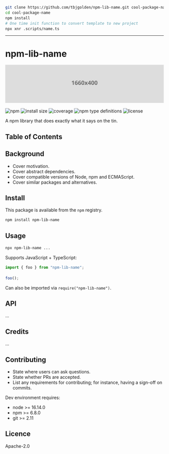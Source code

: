 ```sh
git clone https://github.com/tbjgolden/npm-lib-name.git cool-package-name
cd cool-package-name
npm install
# One time init function to convert template to new project
npx xnr .scripts/name.ts
```

---

# npm-lib-name

![banner](banner.svg)

![npm](https://img.shields.io/npm/v/npm-lib-name)
![install size](https://img.shields.io/bundlephobia/min/npm-lib-name)
![coverage](https://img.shields.io/badge/dynamic/json?url=https%3A%2F%2Fraw.githubusercontent.com%2Ftbjgolden%2Fnpm-lib-name%2Fmain%2Fcoverage%2Fcoverage-summary.json&label=coverage&query=$.total.lines.pct&color=brightgreen&suffix=%25)
![npm type definitions](https://img.shields.io/npm/types/xnr)
![license](https://img.shields.io/npm/l/xnr)

A npm library that does exactly what it says on the tin.

## Table of Contents

## Background

- Cover motivation.
- Cover abstract dependencies.
- Cover compatible versions of Node, npm and ECMAScript.
- Cover similar packages and alternatives.

## Install

This package is available from the `npm` registry.

```sh
npm install npm-lib-name
```

## Usage

```sh
npx npm-lib-name ...
```

Supports JavaScript + TypeScript:

```ts
import { foo } from "npm-lib-name";

foo();
```

Can also be imported via `require("npm-lib-name")`.

## API

...

## Credits

...

## Contributing

- State where users can ask questions.
- State whether PRs are accepted.
- List any requirements for contributing; for instance, having a sign-off on commits.

Dev environment requires:

- node >= 16.14.0
- npm >= 6.8.0
- git >= 2.11

## Licence

Apache-2.0
